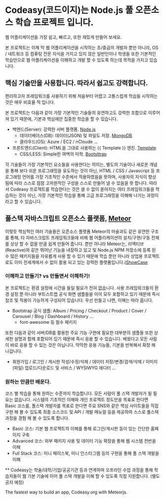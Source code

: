 # Codeasy(코드이지)는 Node.js 풀 오픈소스 학습 프로젝트 입니다. 
웹 어플리케이션을 가장 쉽고, 빠르고, 또한 재밌게 만들어 보세요.


본 프로젝트는 이제 막 웹 어플리케이션을 시작하는 초/중급의 개발자 뿐만 아니라, OS / 네트워크 등 컴퓨팅 전문 지식을 가지고 있지 않은 일반인이나 학생들 또한 기본적인 학습만으로 웹 어플리케이션을 이해하고 개발 할 수 있도록 하는데 목적을 가지고 있습니다.

## 핵심 기술만을 사용합니다. 따라서 쉽고도 강력합니다.
편리하고자 프레임워크를 사용하기 위해 처음부터 어렵고 고통스럽게 학습을 시작하는 것은 매우 비효율 적 입니다.

본 프로젝트는 다음과 같이 가장 기본적인 기술들의 유연하고도 강력한 조합으로 이루어져 있기 때문에, 기본과 핵심에만 집중한 학습을 할 수 있습니다. 

- 백엔드(Server): 강력한 서버 플랫폼. [Node.js](https://nodejs.org/)
  - 데이터베이스(DB): 데이터(JSON) 및 파일도 저장. [MongoDB](https://www.mongodb.com/)
  - 클라우드(OS): Azure / EC2 / nCloude ...
- 프론트엔드(Client): HTML을 그대로 사용하는 {{ Template }} 엔진. [Template](http://blazejs.org/)
  - CSS/LESS: Simple한 여백의 미학. [Bootsttrap](https://getbootstrap.com/docs/4.3/examples/)

각 기술들이 가장 기본적인 요소들을 사용한다는 의미는, 별도의 기술이나 새로운 개념을 통해 보다 쉬운 프로그래밍을 유도하는 것이 아닌, HTML / CSS / Javascript 등 프로그래밍 언어를 가장 기초적인 수준에서 적용하였음을 뜻하며, 사용자의 지식이 향상 됨에 따라 스스로 점점 고차원적인 구성을 스스로 만들어 낼 수 있음을 뜻 합니다. 따라서 Codeasy 프로젝트를 학습한다는 것은 셀 수 없이 쏟아지는 여타 프레임워크들을 학습하는 것이 아닌, 가장 기본적인 학습을 통해 고급 프로그래밍을 이해해 나가는 과정이라고 할 수 있습니다. 

## 풀스택 자바스크립트 오픈소스 플랫폼, [Meteor](https://www.meteor.com/)
이렇듯 핵심적인 여러 기술들은 오픈소스 플랫폼 Meteor의 마술과도 같은 유연한 구조를 통해, 타 자바스크립트 프레임워크들에 비해 웹 어플리케이션의 설치/구현/구동 전체를 상상 할 수 없을 만큼 쉽게 만들어 줍니다. 뿐만 아니라 Meteor는, 리액티브(Reactive)와 같은 뛰어난 기능을 내장하고 있고 및 Node.js NPM 저장소에 등록 된 수 많은 패키지들을 자유롭게 사용 할 수 있기 때문에 학습 뿐만 아니라 상업용 프로젝트로도 이미 전세계에서 수 없이 활용 되고 있는 강력한 플랫폼입니다.([ShowCase](https://www.meteor.com/showcase)

### 이해하고 만들기? vs 만들면서 이해하기!
본 프로젝트는 환경 설정에 시간을 들일 필요가 전혀 없습니다. 사용 프레임워크들의 환경 설정 뿐 아니라 부트스트랩 공식 화면 샘플들을 이미 모두 포함하고 있기 때문에 즉시 참조 및 적용이 가능하게 구성되어 있습니다. 우선 만들고 나면, 이해는 따라 옵니다.
- Bootstrap 공식 샘플: Album / Pricing / Checkout / Product / Cover / Carousel / Blog / Dashboard / History ...
  + font-awesome 등 필수 패키지 

또한 다음과 같이 서버/DB를 활용한 주요 기능 구현에 필요한 대부분의 샘플들 또한 상세한 설명과 함께 포함되어 있기 때문에 즉시 응용 할 수 있습니다. 배웠다고 모든 사람이 바로 응용 할 수 있는 것은 아닙니다. 막막한 응용 기능들, 기본을 반복해서 확장 해 나갑니다.
- 회원가입 / 로그인 / 게시판 작성/수정/삭제 / 데이터 저장/변경/검색/삭제 / 이미지(파일) 업로드/다운로드 및 서비스 / WYSIWYG 에디터 ...

### 원하는 만큼만 배운다.
코스 별 학습을 통해 원하는 수준까지 학습합니다. 모든 사람이 풀 스택 개발자가 될 필요는 없습니다. 시스템의 기초적인 이해와 개인 프로젝트 정도만을 목표로 한다면 Basic 코스를, 풀스택 개발자를 목표로 한다면 주요 SNS와 같은 핵심 사이트들을 직접 구현 해 볼 수 있도록 최종 소스코드 및 API / 개발 메뉴얼 등을 제공하여 스스로 풀스택 과정을 경험 해 볼 수 있도록 합니다.

- Basic 코스: 기본 웹 프로젝트의 이해를 통해 로그인/게시판 등이 있는 간단한 홈페이지 구축
- Advanced 코스: 외부 패키지 사용 및 데이터 기능 확장을 통해 웹 시스템 전반을 이해
- Full Stack 코스: 미니 페이스북, 미니 인스타그램 등의 구현을 통해 풀 스택 개발을 이해

** Codeasy는 학술/대학/기업/공공기관 등과 연계하여 오프라인 수업 과정을 통해 학습자들이 웹 기본 기술에 이어 풀 스택 개발을 이해 할 수 있도록 직접 지원합니다. (별도 공지 예정)

The fastest way to build an app, 
Codeasy.org with Meteorjs.



